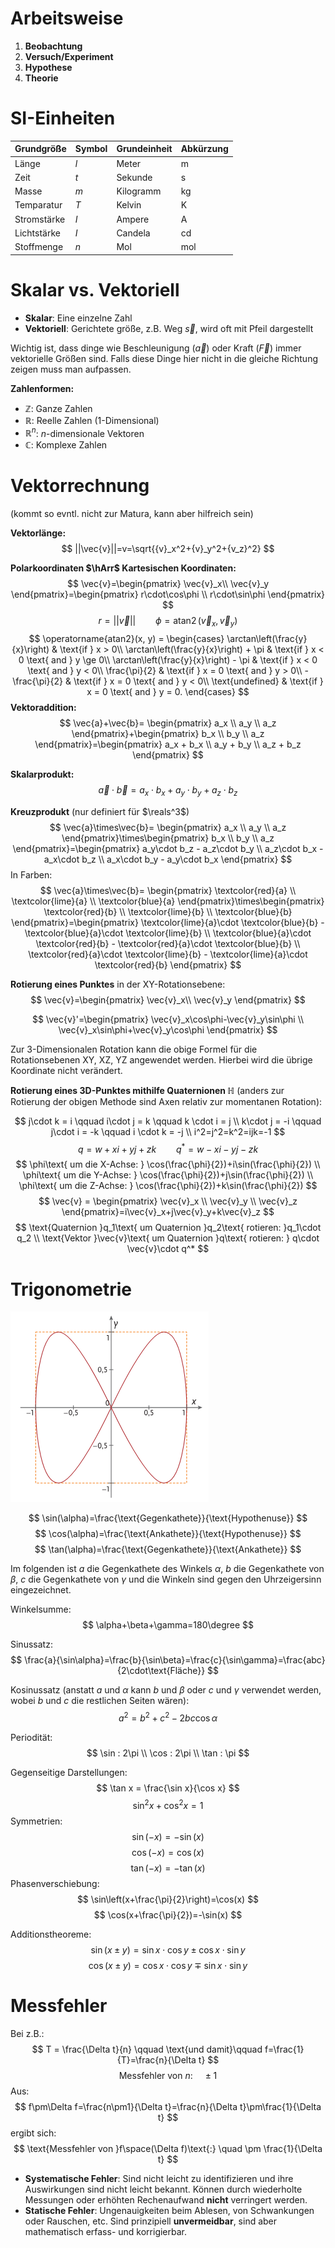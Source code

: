 # Arbeitsweise 

1. **Beobachtung**
2. **Versuch/Experiment**
3. **Hypothese**
4. **Theorie**


# SI-Einheiten

|Grundgröße|Symbol|Grundeinheit|Abkürzung|
|-|-|-|-|
|Länge|$l$|Meter|$\text{m}$|
|Zeit|$t$|Sekunde|$\text{s}$|
|Masse|$m$|Kilogramm|$\text{kg}$|
|Temparatur|$T$|Kelvin|$\text{K}$|
|Stromstärke|$I$|Ampere|$\text{A}$|
|Lichtstärke|$I$|Candela|$\text{cd}$|
|Stoffmenge|$n$|Mol|$\text{mol}$|

# Skalar vs. Vektoriell

- **Skalar**: Eine einzelne Zahl
- **Vektoriell**: Gerichtete größe, z.B. Weg $\vec{s}$, wird oft mit Pfeil dargestellt

Wichtig ist, dass dinge wie Beschleunigung ($\vec{a}$) oder Kraft ($\vec{F}$) immer vektorielle Größen sind. Falls diese Dinge hier nicht in die gleiche Richtung zeigen muss man aufpassen. 

**Zahlenformen:**
- $\mathbb{Z}$: Ganze Zahlen
- $\mathbb{R}$: Reelle Zahlen (1-Dimensional)
- $\mathbb{R}^n$: $n$-dimensionale Vektoren 
- $\mathbb{C}$: Komplexe Zahlen

# Vektorrechnung

(kommt so evntl. nicht zur Matura, kann aber hilfreich sein)

**Vektorlänge:**
$$
||\vec{v}||=v=\sqrt{{v}_x^2+{v}_y^2+{v_z}^2}
$$

**Polarkoordinaten $\hArr$ Kartesischen Koordinaten:**
$$
\vec{v}=\begin{pmatrix}
    \vec{v}_x\\
    \vec{v}_y
\end{pmatrix}=\begin{pmatrix}
    r\cdot\cos\phi \\
    r\cdot\sin\phi
\end{pmatrix}
$$
$$
r=||\vec{v}||\qquad \phi=\operatorname{atan2}(\vec{v}_x, \vec{v}_y)
$$
$$
\operatorname{atan2}(x, y) = \begin{cases}
   \arctan\left(\frac{y}{x}\right)       & \text{if } x > 0\\
   \arctan\left(\frac{y}{x}\right) + \pi & \text{if } x < 0 \text{ and } y \ge 0\\
   \arctan\left(\frac{y}{x}\right) - \pi & \text{if } x < 0 \text{ and } y < 0\\
   \frac{\pi}{2}                         & \text{if } x = 0 \text{ and } y > 0\\
  -\frac{\pi}{2}                         & \text{if } x = 0 \text{ and } y < 0\\
   \text{undefined}                      & \text{if } x = 0 \text{ and } y = 0.
\end{cases}
$$
**Vektoraddition:**
$$
\vec{a}+\vec{b}=
\begin{pmatrix}
    a_x \\
    a_y \\
    a_z
\end{pmatrix}+\begin{pmatrix}
    b_x \\
    b_y \\
    a_z
\end{pmatrix}=\begin{pmatrix}
    a_x + b_x \\
    a_y + b_y \\
    a_z + b_z
\end{pmatrix}
$$

**Skalarprodukt:**
$$
\vec{a}\cdot\vec{b}=a_x\cdot b_x+a_y\cdot b_y+a_z\cdot b_z
$$

**Kreuzprodukt** (nur definiert für $\reals^3$)
$$
\vec{a}\times\vec{b}=
\begin{pmatrix}
    a_x \\
    a_y \\
    a_z
\end{pmatrix}\times\begin{pmatrix}
    b_x \\
    b_y \\
    a_z
\end{pmatrix}=\begin{pmatrix}
    a_y\cdot b_z - a_z\cdot b_y \\
    a_z\cdot b_x - a_x\cdot b_z \\
    a_x\cdot b_y - a_y\cdot b_x
\end{pmatrix}
$$
In Farben:
$$
\vec{a}\times\vec{b}=
\begin{pmatrix}
    \textcolor{red}{a} \\
    \textcolor{lime}{a} \\
    \textcolor{blue}{a}
\end{pmatrix}\times\begin{pmatrix}
    \textcolor{red}{b} \\
    \textcolor{lime}{b} \\
    \textcolor{blue}{b}
\end{pmatrix}=\begin{pmatrix}
    \textcolor{lime}{a}\cdot \textcolor{blue}{b} - \textcolor{blue}{a}\cdot \textcolor{lime}{b} \\
    \textcolor{blue}{a}\cdot \textcolor{red}{b} - \textcolor{red}{a}\cdot \textcolor{blue}{b} \\
    \textcolor{red}{a}\cdot \textcolor{lime}{b} - \textcolor{lime}{a}\cdot \textcolor{red}{b}
\end{pmatrix}
$$

**Rotierung eines Punktes** in der XY-Rotationsebene:
$$
\vec{v}=\begin{pmatrix}
    \vec{v}_x\\
    \vec{v}_y
\end{pmatrix}
$$

$$
\vec{v}'=\begin{pmatrix}
    \vec{v}_x\cos\phi-\vec{v}_y\sin\phi \\
    \vec{v}_x\sin\phi+\vec{v}_y\cos\phi 
\end{pmatrix}
$$

Zur 3-Dimensionalen Rotation kann die obige Formel für die Rotationsebenen XY, XZ, YZ angewendet werden. Hierbei wird die übrige Koordinate nicht verändert. 

**Rotierung eines 3D-Punktes mithilfe Quaternionen $\mathbb H$** (anders zur Rotierung der obigen Methode sind Axen relativ zur momentanen Rotation):

$$
j\cdot k = i \qquad i\cdot j = k \qquad k \cdot i = j \\
k\cdot j = -i \qquad j\cdot i = -k \qquad i \cdot k = -j \\
i^2=j^2=k^2=ijk=-1
$$
$$
q = w+xi+yj+zk \qquad q^*=w-xi-yj-zk
$$
$$
\phi\text{ um die X-Achse: } \cos(\frac{\phi}{2})+i\sin(\frac{\phi}{2}) \\
\phi\text{ um die Y-Achse: } \cos(\frac{\phi}{2})+j\sin(\frac{\phi}{2}) \\
\phi\text{ um die Z-Achse: } \cos(\frac{\phi}{2})+k\sin(\frac{\phi}{2})
$$
$$
\vec{v} = 
\begin{pmatrix}
    \vec{v}_x \\
    \vec{v}_y \\
    \vec{v}_z
\end{pmatrix}=i\vec{v}_x+j\vec{v}_y+k\vec{v}_z
$$
$$
\text{Quaternion }q_1\text{ um Quaternion }q_2\text{ rotieren: }q_1\cdot q_2 \\
\text{Vektor }\vec{v}\text{ um Quaternion }q\text{ rotieren: } q\cdot \vec{v}\cdot q^*
$$

# Trigonometrie

![Dreieck](image-17.png)

$$
\sin(\alpha)=\frac{\text{Gegenkathete}}{\text{Hypothenuse}}
$$
$$
\cos(\alpha)=\frac{\text{Ankathete}}{\text{Hypothenuse}}
$$
$$
\tan(\alpha)=\frac{\text{Gegenkathete}}{\text{Ankathete}}
$$

Im folgenden ist $a$ die Gegenkathete des Winkels $\alpha$, $b$ die Gegenkathete von $\beta$, $c$ die Gegenkathete von $\gamma$ und die Winkeln sind gegen den Uhrzeigersinn eingezeichnet.

Winkelsumme:
$$
\alpha+\beta+\gamma=180\degree
$$

Sinussatz:
$$
\frac{a}{\sin\alpha}=\frac{b}{\sin\beta}=\frac{c}{\sin\gamma}=\frac{abc}{2\cdot\text{Fläche}}
$$

Kosinussatz (anstatt $a$ und $\alpha$ kann $b$ und $\beta$ oder $c$ und $\gamma$ verwendet werden, wobei $b$ und $c$ die restlichen Seiten wären):
$$
a^2=b^2+c^2-2bc\cos\alpha 
$$

Periodität:
$$
\sin : 2\pi \\
\cos : 2\pi \\
\tan : \pi
$$

Gegenseitige Darstellungen:
$$
\tan x = \frac{\sin x}{\cos x}
$$
$$
\sin^2 x+\cos^2 x=1
$$
Symmetrien:
$$
\sin(-x)=-\sin(x)
$$
$$
\cos(-x)=\cos(x)
$$
$$
\tan(-x)=-\tan(x)
$$
Phasenverschiebung:
$$
\sin\left(x+\frac{\pi}{2}\right)=\cos(x)
$$
$$
\cos(x+\frac{\pi}{2})=-\sin(x)
$$

Additionstheoreme:
$$
\sin(x \pm y)=\sin x \cdot \cos y \pm \cos x \cdot \sin y
$$
$$
\cos(x \pm y)=\cos x \cdot \cos y \mp \sin x \cdot \sin y
$$

# Messfehler

Bei z.B.:
$$
T = \frac{\Delta t}{n} \qquad \text{und damit}\qquad f=\frac{1}{T}=\frac{n}{\Delta t}
$$
$$
\text{Messfehler von }n\text{:} \quad \pm1
$$
Aus:
$$
f\pm\Delta f=\frac{n\pm1}{\Delta t}=\frac{n}{\Delta t}\pm\frac{1}{\Delta t}
$$
ergibt sich:
$$
\text{Messfehler von }f\space(\Delta f)\text{:} \quad \pm \frac{1}{\Delta t}
$$

- **Systematische Fehler**: Sind nicht leicht zu identifizieren und ihre Auswirkungen sind nicht leicht bekannt. Können durch wiederholte Messungen oder erhöhten Rechenaufwand **nicht** verringert werden.
- **Statische Fehler**: Ungenauigkeiten beim Ablesen, von Schwankungen oder Rauschen, etc. Sind prinzipiell **unvermeidbar**, sind aber mathematisch erfass- und korrigierbar. 
